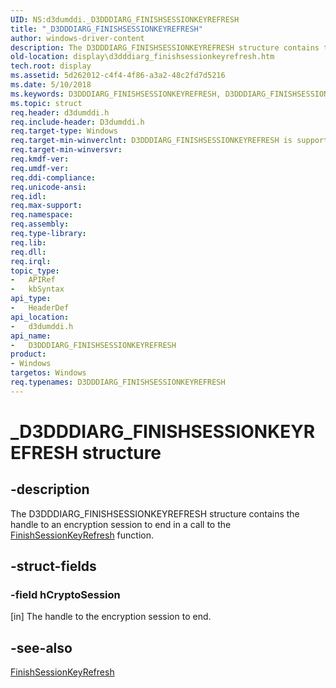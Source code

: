 ```yaml
---
UID: NS:d3dumddi._D3DDDIARG_FINISHSESSIONKEYREFRESH
title: "_D3DDDIARG_FINISHSESSIONKEYREFRESH"
author: windows-driver-content
description: The D3DDDIARG_FINISHSESSIONKEYREFRESH structure contains the handle to an encryption session to end in a call to the FinishSessionKeyRefresh function.
old-location: display\d3dddiarg_finishsessionkeyrefresh.htm
tech.root: display
ms.assetid: 5d262012-c4f4-4f86-a3a2-48c2fd7d5216
ms.date: 5/10/2018
ms.keywords: D3DDDIARG_FINISHSESSIONKEYREFRESH, D3DDDIARG_FINISHSESSIONKEYREFRESH structure [Display Devices], UMDisplayDriver_param_Structs_ac18e377-42c2-4c4a-9625-1b0bf29375c2.xml, _D3DDDIARG_FINISHSESSIONKEYREFRESH, d3dumddi/D3DDDIARG_FINISHSESSIONKEYREFRESH, display.d3dddiarg_finishsessionkeyrefresh
ms.topic: struct
req.header: d3dumddi.h
req.include-header: D3dumddi.h
req.target-type: Windows
req.target-min-winverclnt: D3DDDIARG_FINISHSESSIONKEYREFRESH is supported beginning with the Windows 7 operating system.
req.target-min-winversvr: 
req.kmdf-ver: 
req.umdf-ver: 
req.ddi-compliance: 
req.unicode-ansi: 
req.idl: 
req.max-support: 
req.namespace: 
req.assembly: 
req.type-library: 
req.lib: 
req.dll: 
req.irql: 
topic_type:
-	APIRef
-	kbSyntax
api_type:
-	HeaderDef
api_location:
-	d3dumddi.h
api_name:
-	D3DDDIARG_FINISHSESSIONKEYREFRESH
product:
- Windows
targetos: Windows
req.typenames: D3DDDIARG_FINISHSESSIONKEYREFRESH
---
```


# _D3DDDIARG_FINISHSESSIONKEYREFRESH structure


## -description


The D3DDDIARG_FINISHSESSIONKEYREFRESH structure contains the handle to an encryption session to end in a call to the <a href="https://msdn.microsoft.com/library/windows/hardware/hh451648">FinishSessionKeyRefresh</a> function. 


## -struct-fields




### -field hCryptoSession

[in] The handle to the encryption session to end. 


## -see-also




<a href="https://msdn.microsoft.com/library/windows/hardware/hh451648">FinishSessionKeyRefresh</a>
 

 

